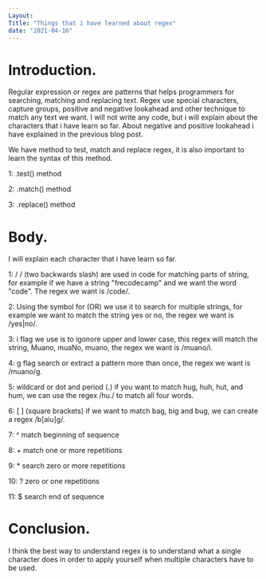 ```yaml
---
Layout:
Title: "Things that i have learned about regex"
date: "2021-04-16"
---
```


# Introduction.

Regular expression or regex are patterns that helps programmers for searching, matching and replacing text. Regex use special characters, capture groups, positive and negative lookahead and other technique to match any text we want. I will not write any code, but i will explain about the characters that i have learn so far. About negative and positive lookahead i have explained in the previous blog post.

We have method to test, match and replace regex, it is also important to learn the syntax of this method.

1: .test() method

2: .match() method

3: .replace() method

# Body.

I will explain each character that i have learn so far.

1:  / /  (two backwards slash) are used in code for matching parts of string, for example if   we have a string "frecodecamp" and we want the word "code". The regex we want is /code/. 

2: Using the symbol for (OR) we use it to search for multiple strings, for example we want to match the string   yes or no, the regex we want is /yes|no/.

3: i flag we use is to igonore upper and lower case, this regex will match the string, Muano, muaNo, muano, the regex we want is /muano/i.

4: g flag search or extract a pattern more than once, the regex we want is /muano/g.

5: wildcard or dot and period (.) if you want to match hug, huh, hut, and hum, we can use the  regex  /hu./ to match all four words.

6: [ ] (square brackets) if we want to match bag, big and bug, we can create a regex /b[aiu]g/.

7: ^  match beginning of sequence

8: +   match one or more repetitions

9: *  search zero or more repetitions

10: ?   zero or one repetitions

11: $  search end of sequence


# Conclusion. 

I think the best way to understand regex is to understand what a single character does in order to apply yourself when multiple characters have to be used. 